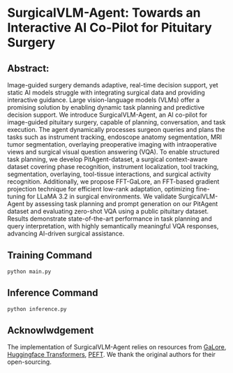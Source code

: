 # SurgicalVLM-Agent: Towards an Interactive AI Co-Pilot for Pituitary Surgery

## Abstract: 
Image-guided surgery demands adaptive, real-time decision support, yet static AI models struggle with integrating surgical data and providing interactive guidance. Large vision-language models (VLMs) offer a promising solution by enabling dynamic task planning and predictive decision support. We introduce SurgicalVLM-Agent, an AI co-pilot for image-guided pituitary surgery, capable of planning, conversation, and task execution. The agent dynamically processes surgeon queries and plans the tasks such as instrument tracking, endoscope anatomy segmentation, MRI tumor segmentation, overlaying preoperative imaging with intraoperative views and surgical visual question answering (VQA). To enable structured task planning, we develop PitAgent-dataset, a surgical context-aware dataset covering phase recognition, instrument localization, tool tracking, segmentation, overlaying, tool-tissue interactions, and surgical activity recognition. Additionally, we propose FFT-GaLore, an FFT-based gradient projection technique for efficient low-rank adaptation, optimizing fine-tuning for LLaMA 3.2 in surgical environments. We validate SurgicalVLM-Agent by assessing task planning and prompt generation on our PitAgent dataset and evaluating zero-shot VQA using a public pituitary dataset. Results demonstrate state-of-the-art performance in task planning and query interpretation, with highly semantically meaningful VQA responses, advancing AI-driven surgical assistance.

## Training Command
```
python main.py
```

## Inference Command
```
python inference.py
```

## Acknowlwdgement
The implementation of SurgicalVLM-Agent relies on resources from <a href="https://github.com/jiaweizzhao/GaLore">GaLore</a>, <a href="https://github.com/huggingface/transformers">Huggingface Transformers</a>, <a href="https://github.com/huggingface/peft">PEFT</a>. We thank the original authors for their open-sourcing.
